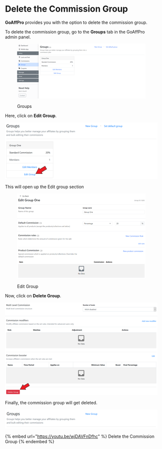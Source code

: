 # Delete the Commission Group

**GoAffPro** provides you with the option to delete the commission group.

To delete the commission group, go to the **Groups** tab in the GoAffPro admin panel.

<figure><img src="../../.gitbook/assets/image (185).png" alt=""><figcaption><p>Groups</p></figcaption></figure>

Here, click on **Edit Group**.

![Click on Edit Group](<../../.gitbook/assets/Screenshot 2020-12-29 002855.png>)

This will open up the Edit group section

<figure><img src="../../.gitbook/assets/image (3545).png" alt=""><figcaption><p>Edit Group</p></figcaption></figure>

Now, click on **Delete Group**.&#x20;

![Click on Delete Group](<../../.gitbook/assets/Screenshot 2020-12-29 003129.png>)

Finally, the commission group will get deleted.

![](<../../.gitbook/assets/image (869).png>)

{% embed url="https://youtu.be/wjDAVFnDfhc" %}
Delete the Commission Group
{% endembed %}
